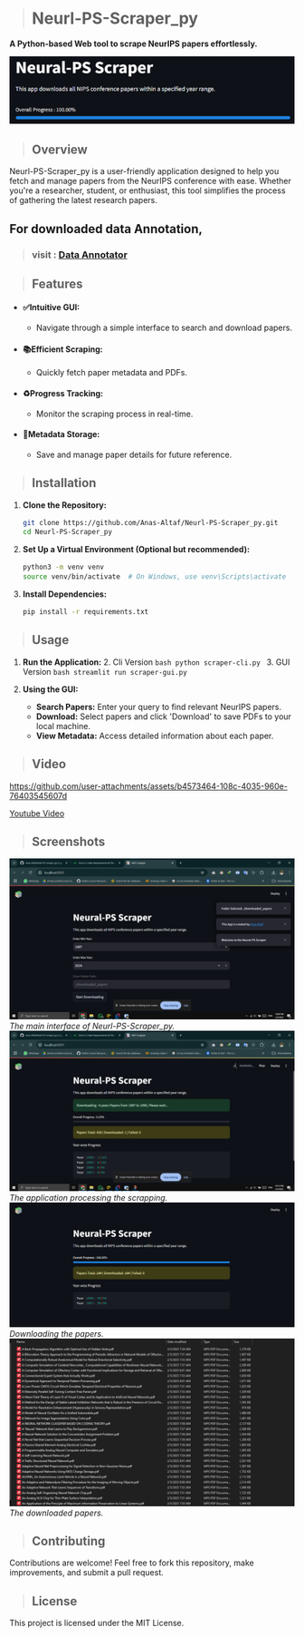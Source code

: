 ﻿> # Neurl-PS-Scraper_py

**A Python-based Web tool to scrape NeurIPS papers effortlessly.**

![Neurl-PS-Scraper_py](screenshots/banner.png)

> ## Overview

Neurl-PS-Scraper_py is a user-friendly application designed to help you fetch and manage papers from the NeurIPS
conference with ease. Whether you're a researcher, student, or enthusiast, this tool simplifies the process of gathering
the latest research papers.

## For downloaded data Annotation,

> ### visit :  [Data Annotator](https://github.com/Anas-Altaf/Doc-Annotator_py.git)

> ## Features

- #### **✅Intuitive GUI:**
    - Navigate through a simple interface to search and download papers.
- #### **📚Efficient Scraping:**
    - Quickly fetch paper metadata and PDFs.
- #### **♻Progress Tracking:**
    - Monitor the scraping process in real-time.
- #### **📑Metadata Storage:**
    - Save and manage paper details for future reference.

> ## Installation

1. **Clone the Repository:**

   ```bash
   git clone https://github.com/Anas-Altaf/Neurl-PS-Scraper_py.git
   cd Neurl-PS-Scraper_py
   ```

2. **Set Up a Virtual Environment (Optional but recommended):**

   ```bash
   python3 -m venv venv
   source venv/bin/activate  # On Windows, use venv\Scripts\activate
   ```

3. **Install Dependencies:**

   ```bash
   pip install -r requirements.txt
   ```

> ## Usage

1. **Run the Application:**
    2. Cli Version
       ```bash
       python scraper-cli.py
       ```
    3. GUI Version
       ```bash
       streamlit run scraper-gui.py
       ```

2. **Using the GUI:**
    - **Search Papers:** Enter your query to find relevant NeurIPS papers.
    - **Download:** Select papers and click 'Download' to save PDFs to your local machine.
    - **View Metadata:** Access detailed information about each paper.

> ## Video


https://github.com/user-attachments/assets/b4573464-108c-4035-960e-76403545607d

[Youtube Video](https://www.youtube.com/watch?v=75J9UWWFVjs)
> ## Screenshots
![Main Interface](screenshots/img.png)
*The main interface of Neurl-PS-Scraper_py.*
![Processing](screenshots/img_1.png)
*The application processing the scrapping.*
![Downloading](screenshots/img_3.png)
*Downloading the papers.*
![Downloaded](screenshots/img_4.png)
*The downloaded papers.*

> ## Contributing

Contributions are welcome! Feel free to fork this repository, make improvements, and submit a pull request.

> ## License

This project is licensed under the MIT License.

